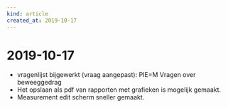 ```yaml
---
kind: article
created_at: 2019-10-17
---
```


# 2019-10-17

* vragenlijst bijgewerkt (vraag aangepast): PIE=M Vragen over beweeggedrag
* Het opslaan als pdf van rapporten met grafieken is mogelijk gemaakt.
* Measurement edit scherm sneller gemaakt.
